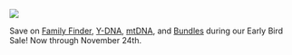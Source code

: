 ![](https://px.adentifi.com/Pixels?a_id=3976;uq=161120240140094218;)

Save on [Family Finder](https://www.familytreedna.com/products/family-finder), [Y-DNA](https://www.familytreedna.com/products/y-dna), [mtDNA](https://www.familytreedna.com/products/mt-dna), and [Bundles](https://www.familytreedna.com/products/bundles) during our Early Bird Sale! Now through November 24th.